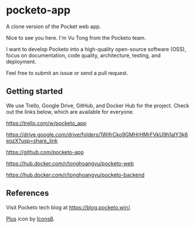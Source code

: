 # pocketo-app

A clone version of the Pocket web app.

Nice to see you here. I'm Vu Tong from the Pocketo team.

I want to develop Pocketo into a high-quality open-source software (OSS), focus on documentation, code quality, architecture, testing, and deployment.

Feel free to submit an issue or send a pull request.

## Getting started

We use Trello, Google Drive, GitHub, and Docker Hub for the project. Check out the links below, which are available for everyone.

https://trello.com/w/pocketo_app

https://drive.google.com/drive/folders/1WjfrCko9GMHrHMrFVkU9h1alY3k6eozX?usp=share_link

https://github.com/pocketo-app

https://hub.docker.com/r/tonghoangvu/pocketo-web

https://hub.docker.com/r/tonghoangvu/pocketo-backend

## References

Visit Pocketo tech blog at https://blog.pocketo.win/.

<a target="_blank" href="https://icons8.com/icon/114039/plus">Plus</a> icon by <a target="_blank" href="https://icons8.com">Icons8</a>.
